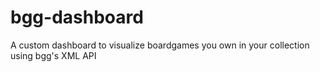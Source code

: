 # bgg-dashboard
A custom dashboard to visualize boardgames you own in your collection using bgg's XML API

